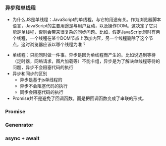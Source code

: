 ### 异步和单线程

* 为什么JS是单线程：JavaScript的单线程，与它的用途有关。作为浏览器脚本语言，JavaScript的主要用途是与用户互动，以及操作DOM。这决定了它只能是单线程，否则会带来很复杂的同步问题。比如，假定JavaScript同时有两个线程，一个线程在某个DOM节点上添加内容，另一个线程删除了这个节点，这时浏览器应该以哪个线程为准？

- 单线程：只能同时做一件事。异步是因为单线程而产生的。比如说遇到等待（定时器，网络请求，图片加载等）不能卡组，异步是为了解决单线程等待的问题，异步不会阻塞代码的执行
- 异步和同步的区别
  - 异步是基于js单线程的
  - 异步不会阻塞代码的执行
  - 同步会阻塞代码的执行
- Promise并不是避免了回调函数。而是把回调函数变成了串联的形式。

### Promise

### Genenrator

### async + await

